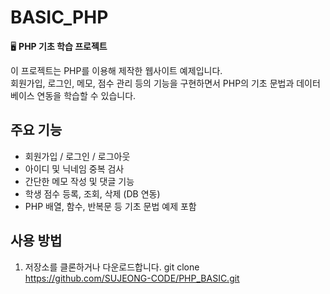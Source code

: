 # BASIC_PHP

🖥️ **PHP 기초 학습 프로젝트**

이 프로젝트는 PHP를 이용해 제작한 웹사이트 예제입니다.  
회원가입, 로그인, 메모, 점수 관리 등의 기능을 구현하면서 PHP의 기초 문법과 데이터베이스 연동을 학습할 수 있습니다.

## 주요 기능
- 회원가입 / 로그인 / 로그아웃
- 아이디 및 닉네임 중복 검사
- 간단한 메모 작성 및 댓글 기능
- 학생 점수 등록, 조회, 삭제 (DB 연동)
- PHP 배열, 함수, 반복문 등 기초 문법 예제 포함

## 사용 방법
1. 저장소를 클론하거나 다운로드합니다. 
   git clone https://github.com/SUJEONG-CODE/PHP_BASIC.git
